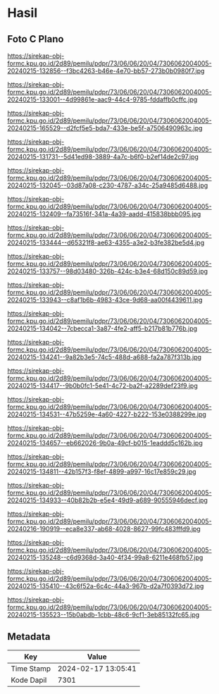 # Hasil

## Foto C Plano

https://sirekap-obj-formc.kpu.go.id/2d89/pemilu/pdpr/73/06/06/20/04/7306062004005-20240215-132856--f3bc4263-b46e-4e70-bb57-273b0b0980f7.jpg

https://sirekap-obj-formc.kpu.go.id/2d89/pemilu/pdpr/73/06/06/20/04/7306062004005-20240215-133001--4d99861e-aac9-44c4-9785-fddaffb0cffc.jpg

https://sirekap-obj-formc.kpu.go.id/2d89/pemilu/pdpr/73/06/06/20/04/7306062004005-20240215-165529--d2fcf5e5-bda7-433e-be5f-a7506490963c.jpg

https://sirekap-obj-formc.kpu.go.id/2d89/pemilu/pdpr/73/06/06/20/04/7306062004005-20240215-131731--5d41ed98-3889-4a7c-b6f0-b2ef14de2c97.jpg

https://sirekap-obj-formc.kpu.go.id/2d89/pemilu/pdpr/73/06/06/20/04/7306062004005-20240215-132045--03d87a08-c230-4787-a34c-25a9485d6488.jpg

https://sirekap-obj-formc.kpu.go.id/2d89/pemilu/pdpr/73/06/06/20/04/7306062004005-20240215-132409--fa73516f-341a-4a39-aadd-415838bbb095.jpg

https://sirekap-obj-formc.kpu.go.id/2d89/pemilu/pdpr/73/06/06/20/04/7306062004005-20240215-133444--d65321f8-ae63-4355-a3e2-b3fe382be5d4.jpg

https://sirekap-obj-formc.kpu.go.id/2d89/pemilu/pdpr/73/06/06/20/04/7306062004005-20240215-133757--98d03480-326b-424c-b3e4-68d150c89d59.jpg

https://sirekap-obj-formc.kpu.go.id/2d89/pemilu/pdpr/73/06/06/20/04/7306062004005-20240215-133943--c8af1b6b-4983-43ce-9d68-aa00f4439611.jpg

https://sirekap-obj-formc.kpu.go.id/2d89/pemilu/pdpr/73/06/06/20/04/7306062004005-20240215-134042--7cbecca1-3a87-4fe2-aff5-b217b81b776b.jpg

https://sirekap-obj-formc.kpu.go.id/2d89/pemilu/pdpr/73/06/06/20/04/7306062004005-20240215-134241--9a82b3e5-74c5-488d-a688-fa2a787f313b.jpg

https://sirekap-obj-formc.kpu.go.id/2d89/pemilu/pdpr/73/06/06/20/04/7306062004005-20240215-134417--9b0b0fc1-5e41-4c72-ba2f-a2289def23f9.jpg

https://sirekap-obj-formc.kpu.go.id/2d89/pemilu/pdpr/73/06/06/20/04/7306062004005-20240215-134531--47b5259e-4a60-4227-b222-153e0388299e.jpg

https://sirekap-obj-formc.kpu.go.id/2d89/pemilu/pdpr/73/06/06/20/04/7306062004005-20240215-134657--eb662026-9b0a-49cf-b015-1eaddd5c162b.jpg

https://sirekap-obj-formc.kpu.go.id/2d89/pemilu/pdpr/73/06/06/20/04/7306062004005-20240215-134811--42b157f3-f8ef-4899-a997-16c17e859c29.jpg

https://sirekap-obj-formc.kpu.go.id/2d89/pemilu/pdpr/73/06/06/20/04/7306062004005-20240215-134933--40b82b2b-e5e4-49d9-a689-90555946decf.jpg

https://sirekap-obj-formc.kpu.go.id/2d89/pemilu/pdpr/73/06/06/20/04/7306062004005-20240216-190919--eca8e337-ab68-4028-8627-99fc483fffd9.jpg

https://sirekap-obj-formc.kpu.go.id/2d89/pemilu/pdpr/73/06/06/20/04/7306062004005-20240215-135248--c6d9368d-3a40-4f34-99a8-6211e468fb57.jpg

https://sirekap-obj-formc.kpu.go.id/2d89/pemilu/pdpr/73/06/06/20/04/7306062004005-20240215-135410--43c6f52a-6c4c-44a3-967b-d2a7f0393d72.jpg

https://sirekap-obj-formc.kpu.go.id/2d89/pemilu/pdpr/73/06/06/20/04/7306062004005-20240215-135523--15b0abdb-1cbb-48c6-9cf1-3eb85132fc65.jpg


## Metadata

| Key        | Value               |
| ---------- | ------------------- |
| Time Stamp | 2024-02-17 13:05:41 |
| Kode Dapil | 7301                |



